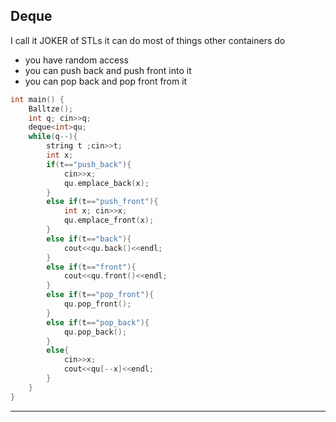 ## Deque

I call it JOKER  of STLs it can do most of things other containers do 

- you have random access
- you can push back and push front into it
- you can pop back and pop front from it

```cpp
int main() {
    Balltze();
    int q; cin>>q;
    deque<int>qu;
    while(q--){
        string t ;cin>>t;
        int x;
        if(t=="push_back"){
            cin>>x;
            qu.emplace_back(x);
        }
        else if(t=="push_front"){
            int x; cin>>x;
            qu.emplace_front(x);
        }
        else if(t=="back"){
            cout<<qu.back()<<endl;
        }
        else if(t=="front"){
            cout<<qu.front()<<endl;
        }
        else if(t=="pop_front"){
            qu.pop_front();
        }
        else if(t=="pop_back"){
            qu.pop_back();
        }
        else{
            cin>>x;
            cout<<qu[--x]<<endl;
        }
    }
}
```


---